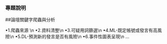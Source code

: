 ### 專題說明 

##論壇關鍵字爬蟲與分析

•1.爬蟲來源 \n
•2.資料清整\n
•3.可疑用詞篩選\n
•4.ML-既定帳號或發言有高風險\n
•5.DL-預測新的發言是否有風險\n
•6.事件性圖表呈現\n
...

